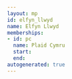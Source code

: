 ```yaml
---
layout: mp
id: elfyn_llwyd
name: Elfyn Llwyd
memberships:
- id: pc
  name: Plaid Cymru
  start: 
  end: 
autogenerated: true
---
```


